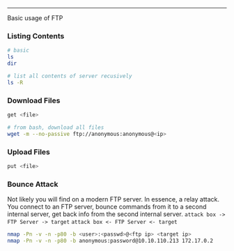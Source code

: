 -- -
Basic usage of FTP
### Listing Contents
```bash
# basic 
ls 
dir 

# list all contents of server recusively
ls -R 
```
### Download Files
```bash
get <file> 

# from bash, download all files
wget -m --no-passive ftp://anonymous:anonymous@<ip> 
```
### Upload Files
```bash
put <file> 
```
### Bounce Attack
Not likely you will find on a modern FTP server. In essence, a relay attack. You connect to an FTP server, bounce commands from it to a second internal server, get back info from the second internal server. 
`attack box -> FTP Server -> target`
`attack box <- FTP Server <- target`
```bash
nmap -Pn -v -n -p80 -b <user>:<passwd>@<ftp ip> <target ip>
nmap -Pn -v -n -p80 -b anonymous:password@10.10.110.213 172.17.0.2
```
